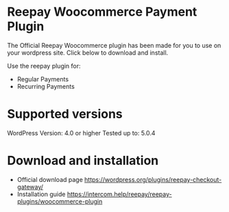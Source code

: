 # Reepay Woocommerce Payment Plugin

The Official Reepay Woocommerce plugin has been made for you to use on your wordpress site. Click below to download and install.

Use the reepay plugin for:
* Regular Payments
* Recurring Payments


# Supported versions
WordPress Version: 4.0 or higher
Tested up to: 5.0.4

# Download and installation
* Official download page https://wordpress.org/plugins/reepay-checkout-gateway/
* Installation guide https://intercom.help/reepay/reepay-plugins/woocommerce-plugin

